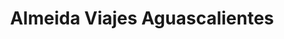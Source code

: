 ---
title: "Almeida Viajes Aguascalientes"
url: /aguascalientes/almeida-viajes-aguascalientes/
shop: agencia de viajes
---
